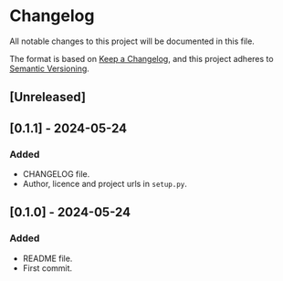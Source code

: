 # Changelog

All notable changes to this project will be documented in this file.

The format is based on [Keep a Changelog](https://keepachangelog.com/en/1.1.0/),
and this project adheres to [Semantic Versioning](https://semver.org/spec/v2.0.0.html).

## [Unreleased]

## [0.1.1] - 2024-05-24

### Added

- CHANGELOG file.
- Author, licence and project urls in `setup.py`.

## [0.1.0] - 2024-05-24

### Added

- README file.
- First commit.